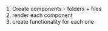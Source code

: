 1) Create components - folders + files
2) render each component
3) create functionality for each one
